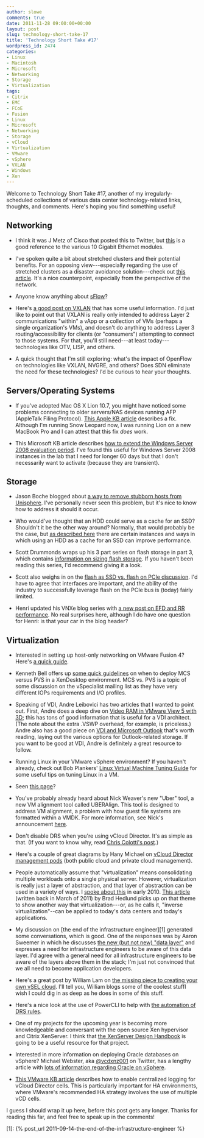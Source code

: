 ```yaml
---
author: slowe
comments: true
date: 2011-11-28 09:00:00+00:00
layout: post
slug: technology-short-take-17
title: 'Technology Short Take #17'
wordpress_id: 2474
categories:
- Linux
- Macintosh
- Microsoft
- Networking
- Storage
- Virtualization
tags:
- Citrix
- EMC
- FCoE
- Fusion
- Linux
- Microsoft
- Networking
- Storage
- vCloud
- Virtualization
- VMware
- vSphere
- VXLAN
- Windows
- Xen
---
```


Welcome to Technology Short Take #17, another of my irregularly-scheduled collections of various data center technology-related links, thoughts, and comments. Here's hoping you find something useful!

## Networking

* I think it was J Metz of Cisco that posted this to Twitter, but [this](http://www.networkworld.com/community/blog/confused-10gbe-optics-modules) is a good reference to the various 10 Gigabit Ethernet modules.

* I've spoken quite a bit about stretched clusters and their potential benefits. For an opposing view---especially regarding the use of stretched clusters as a disaster avoidance solution---check out [this article](http://blog.ioshints.info/2011/09/long-distance-vmotion-for-disaster.html). It's a nice counterpoint, especially from the perspective of the network.

* Anyone know anything about [sFlow](http://blog.sflow.com/)?

* Here's [a good post on VXLAN](http://www.borgcube.com/blogs/2011/11/vxlan-primer-part-1/) that has some useful information. I'd just like to point out that VXLAN is really only intended to address Layer 2 communications "within" a vApp or a collection of VMs (perhaps a single organization's VMs), and doesn't do anything to address Layer 3 routing/accessibility for clients (or "consumers") attempting to connect to those systems. For that, you'll still need---at least today---technologies like OTV, LISP, and others.

* A quick thought that I'm still exploring: what's the impact of OpenFlow on technologies like VXLAN, NVGRE, and others? Does SDN eliminate the need for these technologies? I'd be curious to hear your thoughts.

## Servers/Operating Systems

* If you've adopted Mac OS X Lion 10.7, you might have noticed some problems connecting to older servers/NAS devices running AFP (AppleTalk Filing Protocol). [This Apple KB article](http://support.apple.com/kb/HT4700) describes a fix. Although I'm running Snow Leopard now, I was running Lion on a new MacBook Pro and I can attest that this fix _does_ work.

* This Microsoft KB article describes [how to extend the Windows Server 2008 evaluation period](http://support.microsoft.com/kb/948472). I've found this useful for Windows Server 2008 instances in the lab that I need for longer 60 days but that I don't necessarily want to activate (because they are transient).

## Storage

* Jason Boche blogged about [a way to remove stubborn hosts from Unisphere](http://www.boche.net/blog/index.php/2011/11/14/unable-to-remove-stubborn-hosts-from-unisphere-and-the-solution/). I've personally never seen this problem, but it's nice to know how to address it should it occur.

* Who would've thought that an HDD could serve as a cache for an SSD? Shouldn't it be the other way around? Normally, that would probably be the case, but [as described here](http://thessdguy.com/an-hdd-cache-for-an-ssd/) there are certain instances and ways in which using an HDD as a cache for an SSD can improve performance.

* Scott Drummonds wraps up his 3 part series on flash storage in part 3, which contains [information on sizing flash storage](http://vpivot.com/2011/11/17/the-flash-storage-revolution-part-iii/). If you haven't been reading this series, I'd recommend giving it a look.

* Scott also weighs in on the [flash as SSD vs. flash on PCIe discussion](http://vpivot.com/2011/11/22/flash-or-ssd-or-why-interfaces-matter/). I'd have to agree that interfaces are important, and the ability of the industry to successfully leverage flash on the PCIe bus is (today) fairly limited.

* Henri updated his VNXe blog series with [a new post on EFD and RR performance](http://henriwithani.wordpress.com/2011/11/21/vnxe-3300-performance-follow-up/). No real surprises here, although I do have one question for Henri: is that your car in the blog header?

## Virtualization

* Interested in setting up host-only networking on VMware Fusion 4? Here's [a quick guide](http://mergy.org/2011/09/host-only-networking-setup-with-vmware-fusion-4/).

* Kenneth Bell offers up [some quick guidelines](http://blogs.citrix.com/2011/02/17/mcs-or-pvs-what-should-i-be-using/) on when to deploy MCS versus PVS in a XenDesktop environment. MCS vs. PVS is a topic of some discussion on the vSpecialist mailing list as they have very different IOPs requirements and I/O profiles.

* Speaking of VDI, Andre Leibovici has two articles that I wanted to point out. First, Andre does a deep dive on [Video RAM in VMware View 5 with 3D](http://myvirtualcloud.net/?p=2238); this has tons of good information that is useful for a VDI architect. (The note about the extra .VSWP overhead, for example, is priceless.) Andre also has a good piece on [VDI and Microsoft Outlook](http://myvirtualcloud.net/?p=1664) that's worth reading, laying out the various options for Outlook-related storage. If you want to be good at VDI, Andre is definitely a great resource to follow.

* Running Linux in your VMware vSphere environment? If you haven't already, check out Bob Plankers' [Linux Virtual Machine Tuning Guide](http://lonesysadmin.net/linux-virtual-machine-tuning-guide/) for some useful tips on tuning Linux in a VM.

* Seen [this page](http://kb.vmware.com/selfservice/google/searchpage.jsp)?

* You've probably already heard about Nick Weaver's new "Uber" tool, a new VM alignment tool called UBERAlign. This tool is designed to address VM alignment, a problem with how guest file systems are formatted within a VMDK. For more information, see Nick's announcement [here](http://nickapedia.com/2011/11/03/straighten-up-with-a-new-uber-tool-presenting-uberalign/).

* Don't disable DRS when you're using vCloud Director. It's as simple as that. (If you want to know why, read [Chris Colotti's post](http://www.chriscolotti.us/vmware/vcloud/gotcha-disabling-vmware-drs-with-vcloud-director/).)

* Here's a couple of great diagrams by Hany Michael on [vCloud Director management pods](http://www.hypervizor.com/2011/11/double-diagram-vcloud-director-management-pod-in-the-public-private-clouds/) (both public cloud and private cloud management).

* People automatically assume that "virtualization" means consolidating multiple workloads onto a single physical server. However, virtualization is really just a layer of abstraction, and that layer of abstraction can be used in a variety of ways. I [spoke about this](http://www.slideshare.net/lowescott/201004egroupkeynote) in early 2010. [This article](http://bradhedlund.com/2011/03/16/inverse-virtualization-for-internet-scale-applications/) (written back in March of 2011) by Brad Hedlund picks up on that theme to show another way that virtualization---or, as he calls it, "inverse virtualization"--can be applied to today's data centers and today's applications.

* My discussion on [the end of the infrastructure engineer][1] generated some conversations, which is good. One of the responses was by Aaron Sweemer in which he discusses [the new (but not new) "data layer"](http://www.virtualinsanity.com/index.php/2011/10/11/the-layer-between-the-layers/) and expresses a need for infrastructure engineers to be aware of this data layer. I'd agree with a general need for all infrastructure engineers to be aware of the layers above them in the stack; I'm just not convinced that we all need to become application developers.

* Here's a great post by William Lam on [the missing piece to creating your own vSEL cloud](http://www.virtuallyghetto.com/2011/10/missing-piece-in-creating-your-own.html). I'll tell you, William blogs some of the coolest stuffI wish I could dig in as deep as he does in some of this stuff.

* Here's a nice look at the use of PowerCLI to help with [the automation of DRS rules](http://www.van-lieshout.com/2011/06/drs-rules/).

* One of my projects for the upcoming year is becoming more knowledgeable and conversant with the open source Xen hypervisor and Citrix XenServer. I think that [the XenServer Design Handbook](https://community.citrix.com/kits/#/kit/3125008) is going to be a useful resource for that project.

* Interested in more information on deploying Oracle databases on vSphere? Michael Webster, aka [@vcdxnz001](http://twitter.com/vcdxnz001) on Twitter, has a lengthy article with [lots of information regarding Oracle on vSphere](http://longwhiteclouds.com/2011/11/22/deploying-enterprise-oracle-databases-on-vsphere/).

* [This VMware KB article](http://kb.vmware.com/kb/2004519) describes how to enable centralized logging for vCloud Director cells. This is particularly important for HA environments, where VMware's recommended HA strategy involves the use of multiple vCD cells.

I guess I should wrap it up here, before this post gets any longer. Thanks for reading this far, and feel free to speak up in the comments!

[1]: {% post_url 2011-09-14-the-end-of-the-infrastructure-engineer %}
